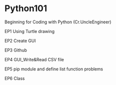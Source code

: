 # Python101
Beginning for Coding with Python (Cr.UncleEngineer)


EP1 Using Turtle drawing

EP2 Create GUI

EP3 Github

EP4 GUI_Write&Read CSV file

EP5 pip module and define list function problems 

EP6 Class




